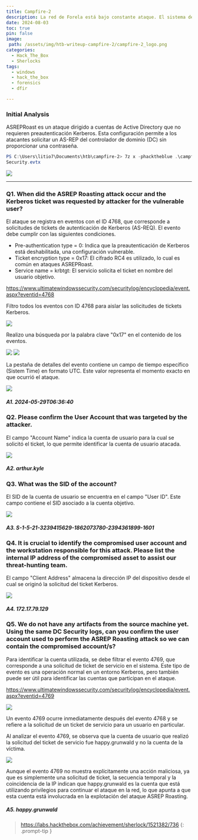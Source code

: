 ```yaml
---
title: Campfire-2
description: La red de Forela está bajo constante ataque. El sistema de seguridad emitió una alerta sobre una antigua cuenta de administrador que solicita un ticket de KDC en un controlador de dominio. El inventario muestra que esta cuenta de usuario no se utiliza en este momento, por lo que se le solicita que la revise. Esto puede ser un ataque AsREPRoast, ya que cualquiera puede solicitar el ticket de cualquier usuario que tenga la autenticación previa deshabilitada.
date: 2024-08-03
toc: true
pin: false
image:
 path: /assets/img/htb-writeup-campfire-2/campfire-2_logo.png
categories:
  - Hack_The_Box
  - Sherlocks
tags:
  - windows
  - hack_the_box
  - forensics
  - dfir

---
```

### Initial Analysis

ASREPRoast es un ataque dirigido a cuentas de Active Directory que no requieren preautenticación Kerberos. Esta configuración permite a los atacantes solicitar un AS-REP del controlador de dominio (DC) sin proporcionar una contraseña.

```powershell
PS C:\Users\litio7\Documents\htb\campfire-2> 7z x -phacktheblue .\campfire-2.zip
Security.evtx
```

![](assets/img/htb-writeup-campfire-2/campfire-21.png)

---
### Q1. When did the ASREP Roasting attack occur and the Kerberos ticket was requested by attacker for the vulnerable user?

El ataque se registra en eventos con el ID 4768, que corresponde a solicitudes de tickets de autenticación de Kerberos (AS-REQ).
El evento debe cumplir con las siguientes condiciones.
* Pre-authentication type = 0: Indica que la preautenticación de Kerberos está deshabilitada, una configuración vulnerable.
* Ticket encryption type = 0x17: El cifrado RC4 es utilizado, lo cual es común en ataques ASREPRoast.
* Service name = krbtgt: El servicio solicita el ticket en nombre del usuario objetivo.

<https://www.ultimatewindowssecurity.com/securitylog/encyclopedia/event.aspx?eventid=4768>

Filtro todos los eventos con ID 4768 para aislar las solicitudes de tickets Kerberos.

![](assets/img/htb-writeup-campfire-2/campfire-22.png)

Realizo una búsqueda por la palabra clave "0x17" en el contenido de los eventos.

![](assets/img/htb-writeup-campfire-2/campfire-23.png)
![](assets/img/htb-writeup-campfire-2/campfire-24.png)

La pestaña de detalles del evento contiene un campo de tiempo específico (Sistem Time) en formato UTC. Este valor representa el momento exacto en que ocurrió el ataque.

![](assets/img/htb-writeup-campfire-2/campfire-25.png)

##### A1. 2024-05-29T06:36:40

### Q2. Please confirm the User Account that was targeted by the attacker.

El campo "Account Name" indica la cuenta de usuario para la cual se solicitó el ticket, lo que permite identificar la cuenta de usuario atacada.

![](assets/img/htb-writeup-campfire-2/campfire-24_1.png)

##### A2. arthur.kyle

### Q3. What was the SID of the account?

El SID de la cuenta de usuario se encuentra en el campo "User ID". Este campo contiene el SID asociado a la cuenta objetivo.

![](assets/img/htb-writeup-campfire-2/campfire-24_2.png)

##### A3. S-1-5-21-3239415629-1862073780-2394361899-1601

### Q4. It is crucial to identify the compromised user account and the workstation responsible for this attack. Please list the internal IP address of the compromised asset to assist our threat-hunting team.

El campo "Client Address" almacena la dirección IP del dispositivo desde el cual se originó la solicitud del ticket Kerberos.

![](assets/img/htb-writeup-campfire-2/campfire-24_3.png)

##### A4. 172.17.79.129

### Q5. We do not have any artifacts from the source machine yet. Using the same DC Security logs, can you confirm the user account used to perform the ASREP Roasting attack so we can contain the compromised account/s?

Para identificar la cuenta utilizada, se debe filtrar el evento 4769, que corresponde a una solicitud de ticket de servicio en el sistema. Este tipo de evento es una operación normal en un entorno Kerberos, pero también puede ser útil para identificar las cuentas que participan en el ataque.

<https://www.ultimatewindowssecurity.com/securitylog/encyclopedia/event.aspx?eventid=4769>

![](assets/img/htb-writeup-campfire-2/campfire-26.png)

Un evento 4769 ocurre inmediatamente después del evento 4768 y se refiere a la solicitud de un ticket de servicio para un usuario en particular.

Al analizar el evento 4769, se observa que la cuenta de usuario que realizó la solicitud del ticket de servicio fue happy.grunwald y no la cuenta de la víctima.

![](assets/img/htb-writeup-campfire-2/campfire-27.png)

Aunque el evento 4769 no muestra explícitamente una acción maliciosa, ya que es simplemente una solicitud de ticket, la secuencia temporal y la coincidencia de la IP indican que happy.grunwald es la cuenta que está utilizando privilegios para continuar el ataque en la red, lo que apunta a que esta cuenta está involucrada en la explotación del ataque ASREP Roasting.

##### A5. happy.grunwald

> <https://labs.hackthebox.com/achievement/sherlock/1521382/736>
{: .prompt-tip }
